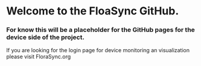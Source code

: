# Welcome to the FloaSync GitHub.  

### For know this will be a placeholder for the GitHub pages for the device side of the project.

If you are looking for the login page for device monitoring an visualization please visit FloraSync.org

